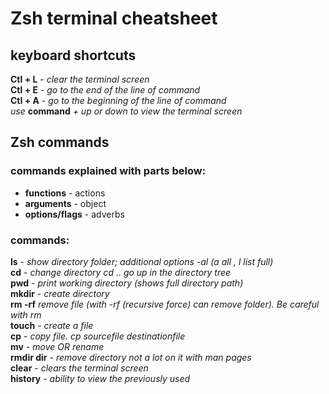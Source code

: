 # Zsh terminal cheatsheet

## keyboard shortcuts

**Ctl + L** - _clear the terminal screen_  
**Ctl + E** - _go to the end of the line of command_  
**Ctl + A** - _go to the beginning of the line of command_  
_use_ **command** _+ up or down to view the terminal screen_  



## Zsh commands

### commands explained with parts below:
* **functions** - actions  
* **arguments** - object  
* **options/flags** - adverbs


### commands:
**ls** - _show directory folder; additional options -al (a all , l list full)_  
**cd** - _change directory cd .. go up in the directory tree_  
**pwd** - _print working directory (shows full directory path)_  
**mkdir** - _create directory_  
**rm -rf** _remove file (with -rf (recursive force) can remove folder). Be careful with rm_  
**touch** - _create a file_  
**cp** - _copy file. cp sourcefile destinationfile_  
**mv** - _move OR rename_  
**rmdir dir** - _remove directory not a lot on it with man pages_  
**clear** - _clears the terminal screen_  
**history** - _ability to view the previously used_ 